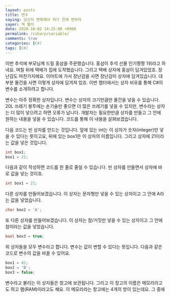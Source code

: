 ```yaml
---
layout: posts
title: 변수
saying: 당신이 변화해야 하기 전에 변하라
sayer: 잭 웰치
date: 2020-10-02 14:25:00 +0900
permalink: /csharp/variable/
comments: true
categories: [C#]
tags: [C#]
---
```


이번 추석에 부모님께 드릴 홍삼을 주문했습니다. 홍삼이 추석 선물 인기짱짱 1위라고 하네요. 며칠 뒤에 택배가 집에 도착했습니다. 그리고 택배 상자에 홍삼이 담겨있었죠. 장난감도 마찬가지에요. 이마트에 가서 장난감을 사면 장난감이 상자에 담겨있습니다. 대부분 물건을 사면 이렇게 상자에 담겨져 있죠. 이번 챕터에서는 상자 비유를 통해 C#의 변수를 소개하려고 합니다.

변수는 아주 정확한 상자입니다. 변수는 상자의 크기만큼만 물건을 넣을 수 있습니다. 20L 쓰레기 봉투에는 손기술만 좋으면 더 많은 쓰레기를 넣을 수 있지만, 변수라는 상자는 더 많이 넣으려고 하면 오류가 납니다. 개발자는 필요한만큼 상자를 만들고 그 안에 원하는 내용을 넣을 수 있습니다. 코드를 통해 이 내용을 살펴보겠습니다.

다음 코드는 빈 상자를 만드는 것입니다. 앞에 있는 int는 이 상자가 숫자(integer)만 넣을 수 있다는 뜻이고요, 뒤에 있는 box1은 이 상자의 이름입니다. 그리고 상자에 21이라는 값을 넣은 것입니다.

```cs
int box1;
box1 = 21;
```

다음과 같이 작성하면 코드를 한 줄로 줄일 수 있습니다. 빈 상자를 만들면서 상자에 바로 값을 넣는 것이죠.
```cs
int box1 = 21;
```

다른 상자를 만들어보겠습니다. 이 상자는 문자형만 넣을 수 있는 상자이고 그 안에 A라는 값을 넣었습니다.
```cs
char box2 = 'A';
```

또 다른 상자를 만들어보겠습니다. 이 상자는 참/거짓만 넣을 수 있는 상자이고 그 안에 참이라는 값을 넣었습니다.
```cs
bool box3 = true;
```

위 상자들을 모두 변수라고 합니다. 변수는 값이 변할 수 있다는 뜻입니다. 다음과 같은 코드로 변수의 값을 바꿀 수 있어요.
```cs
box1 = 42;
box2 = 'B';
box3 = false;
```

변수라고 불리는 이 상자들은 창고에 보관됩니다. 그리고 이 창고의 이름은 메모리라고도 하고 램(RAM)이라고도 해요. 이 메모리라는 창고에는 4개의 방이 있는데요. 그 중에 